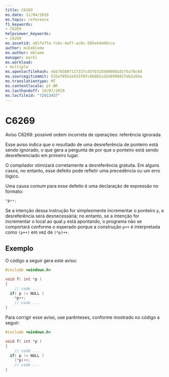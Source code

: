 ```yaml
---
title: C6269
ms.date: 11/04/2016
ms.topic: reference
f1_keywords:
- C6269
helpviewer_keywords:
- C6269
ms.assetid: a01fa7fa-fc6c-4af7-ac8c-585e44e60cca
author: mikeblome
ms.author: mblome
manager: markl
ms.workload:
- multiple
ms.openlocfilehash: ebb783897117237cd5fb3155060082d1f5a70c8d
ms.sourcegitcommit: 535ef05b1e553f0fc66082cd2e0998817eb2a56a
ms.translationtype: MT
ms.contentlocale: pt-BR
ms.lasthandoff: 10/07/2019
ms.locfileid: "72013437"
---
```

# <a name="c6269"></a>C6269

Aviso C6269: possível ordem incorreta de operações: referência ignorada

Esse aviso indica que o resultado de uma desreferência de ponteiro está sendo ignorado, o que gera a pergunta de por que o ponteiro está sendo desreferenciado em primeiro lugar.

O compilador otimizará corretamente a desreferência gratuita. Em alguns casos, no entanto, esse defeito pode refletir uma precedência ou um erro lógico.

Uma causa comum para esse defeito é uma declaração de expressão no formato:

```cpp
*p++;
```

Se a intenção dessa instrução for simplesmente incrementar o ponteiro `p`, a desreferência será desnecessária; no entanto, se a intenção for incrementar o local ao qual `p` está apontando, o programa não se comportará conforme o esperado porque a construção `p++` é interpretada como `(p++)` em vez de `(*p)++`.

## <a name="example"></a>Exemplo

O código a seguir gera este aviso:

```cpp
#include <windows.h>

void f( int *p )
{
    // code ...
  if( p != NULL )
    *p++;
    // code ...
}
```

Para corrigir esse aviso, use parênteses, conforme mostrado no código a seguir:

```cpp
#include <windows.h>

void f( int *p )
{
    // code ...
  if( p != NULL )
    (*p)++;
    // code ...
}
```